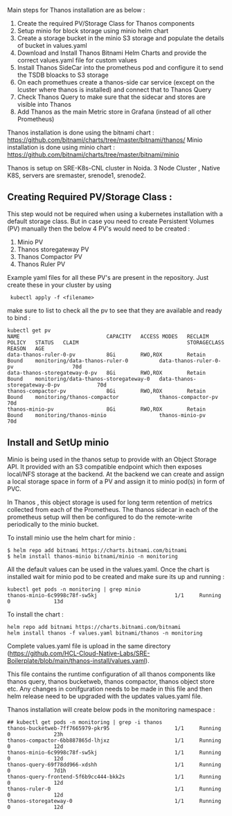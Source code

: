 Main steps for Thanos installation are as below : 

1. Create the required PV/Storage Class for Thanos components 
2. Setup minio for block storage using minio helm chart
3. Create a storage bucket in the minio S3 storage and populate the details of bucket in values.yaml 
4. Download and Install Thanos Bitnami Helm Charts and provide the correct values.yaml file for custom values
5. Install Thanos SideCar into the prometheus pod and configure it to send the TSDB bloacks to S3 storage
6. On each promethues create a thanos-side car service (except on the lcuster where thanos is installed) and connect that to Thanos Query 
7. Check Thanos Query to make sure that the sidecar and stores are visible into Thanos
8. Add Thanos as the main Metric store in Grafana (instead of all other Prometheus)

Thanos installation is done using the bitnami chart : https://github.com/bitnami/charts/tree/master/bitnami/thanos/ 
Minio installation is done using minio chart : https://github.com/bitnami/charts/tree/master/bitnami/minio 

Thanos is setup on SRE-K8s-CNL cluster in Noida. 3 Node Cluster , Native K8S, servers are sremaster, srenode1, srenode2.  

## Creating Required PV/Storage Class :

This step would not be required when using a kubernetes installation with a default storage class. But in case you need to create Persistent Volumes (PV) manually then the below 4 PV's would need to be created :

  1. Minio PV
  2. Thanos storegateway PV
  3. Thanos Compactor PV
  4. Thanos Ruler PV 

Example yaml files for all these PV's are present in the repository. Just create these in your cluster by using 

`` kubectl apply -f <filename>``

make sure to list to check all the pv to see that they are available and ready to bind : 
```
kubectl get pv 
NAME                            CAPACITY   ACCESS MODES   RECLAIM POLICY   STATUS   CLAIM                                   STORAGECLASS                    REASON   AGE
data-thanos-ruler-0-pv          8Gi        RWO,ROX        Retain           Bound    monitoring/data-thanos-ruler-0          data-thanos-ruler-0-pv                   70d
data-thanos-storegateway-0-pv   8Gi        RWO,ROX        Retain           Bound    monitoring/data-thanos-storegateway-0   data-thanos-storegateway-0-pv            70d
thanos-compactor-pv             8Gi        RWO,ROX        Retain           Bound    monitoring/thanos-compactor             thanos-compactor-pv                      70d
thanos-minio-pv                 8Gi        RWO,ROX        Retain           Bound    monitoring/thanos-minio                 thanos-minio-pv                          70d
```

## Install and SetUp minio 

Minio is being used in the thanos setup to provide with an Object Storage API. It provided with an S3 compatible endpoint which then exposes local/NFS storage at the backend. At the backend we can create and assign a local storage space in form of a PV and assign it to minio pod(s) in form of PVC. 

In Thanos , this object storage is used for long term retention of metrics collected from each of the Prometheus. The thanos sidecar in each of the prometheus setup will then be configured to do the remote-write periodically to the minio bucket. 

To install minio use the helm chart for minio :

```
$ helm repo add bitnami https://charts.bitnami.com/bitnami
$ helm install thanos-minio bitnami/minio -n monitoring
```
All the default values can be used in the values.yaml. Once the chart is installed wait for minio pod to be created and make sure its up and running : 

```
kubectl get pods -n monitoring | grep minio
thanos-minio-6c9998c78f-sw5kj                         1/1     Running   0              13d
```

To install the chart :

```
helm repo add bitnami https://charts.bitnami.com/bitnami
helm install thanos -f values.yaml bitnami/thanos -n monitoring
```
Complete values.yaml file is upload in the same directory (https://github.com/HCL-Cloud-Native-Labs/SRE-Boilerplate/blob/main/thanos-install/values.yaml). 

This file contains the runtime configuration of all thanos components like thanos query, thanos bucketweb, thanos compactor, thanos object store etc. Any changes in conifguration needs to be made in this file and then helm release need to be upgraded with the updates values.yaml file. 

Thanos installation will create below pods in the monitoring namespace : 

```
## kubectl get pods -n monitoring | grep -i thanos
thanos-bucketweb-7ff7665979-pkr95                     1/1     Running   0              23h
thanos-compactor-6bb887865d-lhjxz                     1/1     Running   0              12d
thanos-minio-6c9998c78f-sw5kj                         1/1     Running   0              12d
thanos-query-69f78dd966-xdshh                         1/1     Running   0              7d1h
thanos-query-frontend-5f6b9cc444-bkk2s                1/1     Running   0              12d
thanos-ruler-0                                        1/1     Running   0              12d
thanos-storegateway-0                                 1/1     Running   0              12d
```
